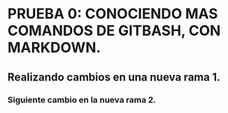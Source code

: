 # PRUEBA 0: CONOCIENDO MAS COMANDOS DE GITBASH, CON MARKDOWN.

## Realizando cambios en una nueva rama 1.
### Siguiente cambio en la nueva rama 2.